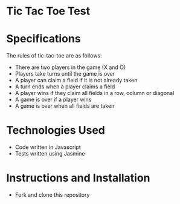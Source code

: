 # Tic Tac Toe Test

Specifications
==============

The rules of tic-tac-toe are as follows:

* There are two players in the game (X and O)
* Players take turns until the game is over
* A player can claim a field if it is not already taken
* A turn ends when a player claims a field
* A player wins if they claim all fields in a row, column or diagonal
* A game is over if a player wins
* A game is over when all fields are taken

Technologies Used
=================

* Code written in Javascript
* Tests written using Jasmine

Instructions and Installation
=============================

* Fork and clone this repository
